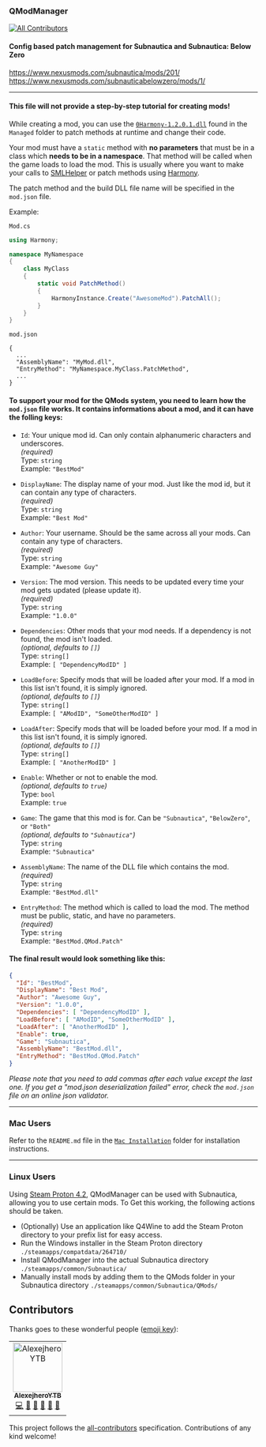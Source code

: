 ### QModManager
[![All Contributors](https://img.shields.io/badge/all_contributors-1-orange.svg?style=flat-square)](#contributors)

#### Config based patch management for Subnautica and Subnautica: Below Zero

https://www.nexusmods.com/subnautica/mods/201/  
https://www.nexusmods.com/subnauticabelowzero/mods/1/

___

#### This file will not provide a step-by-step tutorial for creating mods!

While creating a mod, you can use the [`0Harmony-1.2.0.1.dll`](https://github.com/pardeike/Harmony) found in the `Managed` folder to patch methods at runtime and change their code.

Your mod must have a `static` method with **no parameters** that must be in a class which **needs to be in a namespace**. That method will be called when the game loads to load the mod. This is usually where you want to make your calls to [SMLHelper](https://nexusmods.com/subnautica/mods/113) or patch methods using [Harmony](https://github.com/pardeike/Harmony).

The patch method and the build DLL file name will be specified in the `mod.json` file.

Example:

`Mod.cs`
```cs
using Harmony;

namespace MyNamespace
{
    class MyClass
    {
        static void PatchMethod()
        {
            HarmonyInstance.Create("AwesomeMod").PatchAll();
        }
    }
}
```

`mod.json`
```
{
  ...
  "AssemblyName": "MyMod.dll",
  "EntryMethod": "MyNamespace.MyClass.PatchMethod",
  ...
}
```

#### To support your mod for the QMods system, you need to learn how the `mod.json` file works. It contains informations about a mod, and it can have the folling keys:

- `Id`: Your unique mod id. Can only contain alphanumeric characters and underscores.  
_(required)_  
Type: `string`  
Example: `"BestMod"`

- `DisplayName`: The display name of your mod. Just like the mod id, but it can contain any type of characters.  
_(required)_  
Type: `string`  
Example: `"Best Mod"` 

- `Author`: Your username. Should be the same across all your mods. Can contain any type of characters.  
_(required)_  
Type: `string`  
Example: `"Awesome Guy"`

- `Version`: The mod version. This needs to be updated every time your mod gets updated (please update it).  
_(required)_  
Type: `string`  
Example: `"1.0.0"`

- `Dependencies`: Other mods that your mod needs. If a dependency is not found, the mod isn't loaded.  
_(optional, defaults to `[]`)_  
Type: `string[]`  
Example: `[ "DependencyModID" ]`

- `LoadBefore`: Specify mods that will be loaded after your mod. If a mod in this list isn't found, it is simply ignored.  
_(optional, defaults to `[]`)_  
Type: `string[]`  
Example: `[ "AModID", "SomeOtherModID" ]`

- `LoadAfter`: Specify mods that will be loaded before your mod. If a mod in this list isn't found, it is simply ignored.  
_(optional, defaults to `[]`)_  
Type: `string[]`  
Example: `[ "AnotherModID" ]`

- `Enable`: Whether or not to enable the mod.  
_(optional, defaults to `true`)_  
Type: `bool`  
Example: `true`

- `Game`: The game that this mod is for. Can be `"Subnautica"`, `"BelowZero"`, or `"Both"`  
_(optional, defaults to `"Subnautica"`)_  
Type: `string`  
Example: `"Subnautica"`

- `AssemblyName`: The name of the DLL file which contains the mod.  
_(required)_  
Type: `string`  
Example: `"BestMod.dll"`

- `EntryMethod`: The method which is called to load the mod. The method must be public, static, and have no parameters.  
_(required)_  
Type: `string`  
Example: `"BestMod.QMod.Patch"`

#### The final result would look something like this:

```json
{
  "Id": "BestMod",
  "DisplayName": "Best Mod",
  "Author": "Awesome Guy",
  "Version": "1.0.0",
  "Dependencies": [ "DependencyModID" ],
  "LoadBefore": [ "AModID", "SomeOtherModID" ],
  "LoadAfter": [ "AnotherModID" ],
  "Enable": true,
  "Game": "Subnautica",
  "AssemblyName": "BestMod.dll",
  "EntryMethod": "BestMod.QMod.Patch"
}
```

_Please note that you need to add commas after each value except the last one. If you get a "mod.json deserialization failed" error, check the `mod.json` file on an online json validator._

___

### Mac Users

Refer to the `README.md` file in the [`Mac Installation`](Mac%20Installation) folder for installation instructions.
___

### Linux Users

Using [Steam Proton 4.2](https://www.protondb.com/app/264710), QModManager can be used with Subnautica, allowing you to use certain mods. To Get this working, the following actions should be taken.

- (Optionally) Use an application like Q4Wine to add the Steam Proton directory to your prefix list for easy access.
- Run the Windows installer in the Steam Proton directory `./steamapps/compatdata/264710/`
- Install QModManager into the actual Subnautica directory `./steamapps/common/Subnautica/`
- Manually install mods by adding them to the QMods folder in your Subnautica directory  `./steamapps/common/Subnautica/QMods/`

## Contributors

Thanks goes to these wonderful people ([emoji key](https://allcontributors.org/docs/en/emoji-key)):

<!-- ALL-CONTRIBUTORS-LIST:START - Do not remove or modify this section -->
<!-- prettier-ignore -->
<table><tr><td align="center"><a href="https://github.com/AlexejheroYTB"><img src="https://avatars3.githubusercontent.com/u/32238504?v=4" width="100px;" alt="AlexejheroYTB"/><br /><sub><b>AlexejheroYTB</b></sub></a><br /><a href="https://github.com/QModManager/QModManager/commits?author=AlexejheroYTB" title="Code">💻</a> <a href="#maintenance-AlexejheroYTB" title="Maintenance">🚧</a> <a href="#question-AlexejheroYTB" title="Answering Questions">💬</a> <a href="https://github.com/QModManager/QModManager/commits?author=AlexejheroYTB" title="Documentation">📖</a> <a href="#ideas-AlexejheroYTB" title="Ideas, Planning, & Feedback">🤔</a> <a href="#projectManagement-AlexejheroYTB" title="Project Management">📆</a></td></tr></table>

<!-- ALL-CONTRIBUTORS-LIST:END -->

This project follows the [all-contributors](https://github.com/all-contributors/all-contributors) specification. Contributions of any kind welcome!